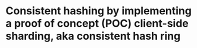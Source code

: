 # Consistent hashing by implementing a proof of concept (POC) client-side sharding, aka consistent hash ring
